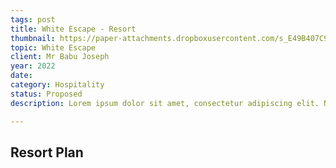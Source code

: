 ```yaml
---
tags: post
title: White Escape - Resort
thumbnail: https://paper-attachments.dropboxusercontent.com/s_E49B407C9539B145416D5A39EAC6F2C77801AA0FC96DFB9A0D86009261AA7B16_1729262225067_01.jpg
topic: White Escape
client: Mr Babu Joseph
year: 2022
date:
category: Hospitality
status: Proposed
description: Lorem ipsum dolor sit amet, consectetur adipiscing elit. Nullam ultricies interdum tortor, sit amet gravida ipsum fermentum ut. Aenean sagittis metus justo, at vestibulum elit malesuada a. Suspendisse dictum, sapien eu tincidunt convallis, elit urna rhoncus leo, ac fermentum lorem libero in magna. Integer scelerisque odio et convallis faucibus.

---
```


## Resort Plan


